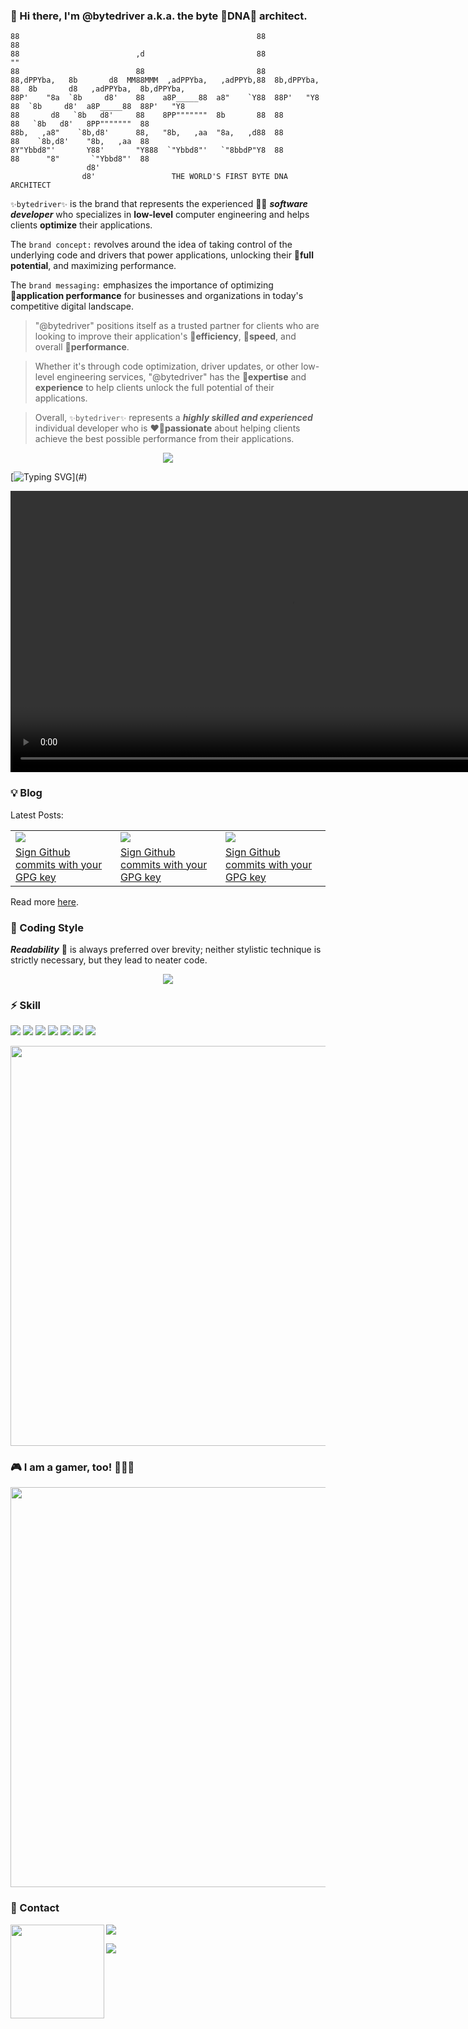 ### 👋 Hi there, I'm @bytedriver a.k.a. the byte 🧬DNA🧬 architect.

```
88                                                     88              88                                     
88                          ,d                         88              ""                                     
88                          88                         88                                                     
88,dPPYba,   8b       d8  MM88MMM  ,adPPYba,   ,adPPYb,88  8b,dPPYba,  88  8b       d8   ,adPPYba,  8b,dPPYba,
88P'    "8a  `8b     d8'    88    a8P_____88  a8"    `Y88  88P'   "Y8  88  `8b     d8'  a8P_____88  88P'   "Y8
88       d8   `8b   d8'     88    8PP"""""""  8b       88  88          88   `8b   d8'   8PP"""""""  88        
88b,   ,a8"    `8b,d8'      88,   "8b,   ,aa  "8a,   ,d88  88          88    `8b,d8'    "8b,   ,aa  88        
8Y"Ybbd8"'       Y88'       "Y888  `"Ybbd8"'   `"8bbdP"Y8  88          88      "8"       `"Ybbd8"'  88        
                 d8'                                                                                          
                d8'                 THE WORLD'S FIRST BYTE DNA ARCHITECT                                      
```

`✨bytedriver✨` is the brand that represents the experienced 🧑‍💻 **_software developer_** who specializes in **low-level** computer engineering and helps clients **optimize** their applications.

The `brand concept:` revolves around the idea of taking control of the underlying code and drivers that power applications, unlocking their 🚀**full potential**, and maximizing performance.

The `brand messaging:` emphasizes the importance of optimizing 💯**application performance** for businesses and organizations in today's competitive digital landscape.

> "@bytedriver" positions itself as a trusted partner for clients who are looking to improve their application's 🎯**efficiency**, 🎯**speed**, and overall 🎯**performance**.

> Whether it's through code optimization, driver updates, or other low-level engineering services, "@bytedriver" has the 👑**expertise** and **experience** to help clients unlock the full potential of their applications.

> Overall, `✨bytedriver✨` represents a **_highly skilled and experienced_** individual developer who is ❤️‍🔥**passionate** about helping clients achieve the best possible performance from their applications.

<p align = "center">
  <a href="#">
    <img src="https://user-images.githubusercontent.com/123972077/223856966-6408344f-b7ea-412d-b39d-db104f65ae13.png">
  </a>
</p>

<p align="center">
</p>

[![Typing SVG](https://readme-typing-svg.demolab.com?font=Fira+Code&duration=2000&pause=2000&vCenter=true&width=900&height=30&lines=Let+%40bytedriver+make+your+app+one+more+byte+faster+than+the+old+one.)](#)

<div align="center">
  <video src="https://user-images.githubusercontent.com/123972077/224437816-139faf7b-808e-42a8-b596-eb31d592d4e8.mp4" width=900>
</div>

### 💡 Blog

Latest Posts:<br/>
<p align="center">
  <table>
    <tr>
      <td><a href="https://bytedriver.github.io/blog/CommitSignature.html"><img src="https://user-images.githubusercontent.com/123972077/230128584-c31b1040-5e8f-4bd0-a98e-dc1d34bfc932.png"></a></td>
      <td><a href="https://bytedriver.github.io/blog/CommitSignature.html"><img src="https://user-images.githubusercontent.com/123972077/230128584-c31b1040-5e8f-4bd0-a98e-dc1d34bfc932.png"></a></td>
      <td><a href="https://bytedriver.github.io/blog/CommitSignature.html"><img src="https://user-images.githubusercontent.com/123972077/230128584-c31b1040-5e8f-4bd0-a98e-dc1d34bfc932.png"></a></td>
    </tr>
    <tr>
      <td><a href="https://bytedriver.github.io/blog/CommitSignature.html">Sign Github commits with your GPG key</a></td>
      <td><a href="https://bytedriver.github.io/blog/CommitSignature.html">Sign Github commits with your GPG key</a></td>
      <td><a href="https://bytedriver.github.io/blog/CommitSignature.html">Sign Github commits with your GPG key</a></td>
    </tr>
  </table>
</p>

Read more [here](https://bytedriver.github.io/blog/).

### 👟 Coding Style

**_Readability_** 📖 is always preferred over brevity; neither stylistic technique is strictly necessary, but they lead to neater code.


<p align="center">
</p>

<p align="center">
  <a href="#">
    <img src="https://user-images.githubusercontent.com/123972077/228789624-c238cc1f-87a5-478a-bd86-d9f0287dddb1.gif">
  </a>
</p>

<!--
<p align="center">
  <a href="#">
    <img width="640" src="https://github-readme-stats.vercel.app/api?username=bytedriver&show_icons=true&theme=tokyonight&count_private=true&hide_title=true">
  </a>
  <a href="#">
    <img width="640" src="https://github-readme-streak-stats.herokuapp.com?user=bytedriver&theme=tokyonight">
  </a>
  <a href="#">
    <img src="https://activity-graph.herokuapp.com/graph?username=bytedriver&theme=redical">
  </a>
</p>
-->

### ⚡ Skill

<p>
  <a href="#"><img src="https://img.shields.io/badge/Swift-9cf?style=flat&logo=swift"></a>
  <a href="#"><img src="https://img.shields.io/badge/Objetive--C-grey?style=flat&logo=c"></a>
  <a href="#"><img src="https://img.shields.io/badge/Assembly-red?style=flat&logo=assemblyscript"></a>
  <a href="#"><img src="https://img.shields.io/badge/TypeScript-154256?style=flat&logo=typescript"></a>
  <a href="#"><img src="https://img.shields.io/badge/JavaScript-yellow?style=flat&logo=javascript"></a>
  <a href="#"><img src="https://img.shields.io/badge/-Git-white?style=flat&logo=git"></a>
  <a href="#"><img src="https://img.shields.io/badge/-GitHub-black?style=flat&logo=github"></a>
</p>

<p align="center">
  <a href="https://www.testdome.com/certificates/ecc73828ee734b40afc50cb47a6ce836">
    <img width="640" src="https://user-images.githubusercontent.com/123972077/230638430-ea897d7f-6011-41ba-a49c-399c67e65017.png">
  </a>
</p>

<!--
<p align="center">
  <a href="#">
    <img width="640" src="https://github-readme-stats.vercel.app/api/top-langs/?username=bytedriver&hide=html,css&layout=compact&theme=radical">
  </a>
</p>
-->

### 🎮 I am a gamer, too! 🤪🤪🤪

<p align="center">
  <a href="#">
    <img width="640" src="https://user-images.githubusercontent.com/78368735/212185947-4fd8d859-5418-4867-98e6-5ae12ced83f8.png">
  </a>
</p>

### 💖 Contact

<a href="#">
  <img align="left" height="150" src="https://user-images.githubusercontent.com/78368735/212184858-6cb10a72-458f-4842-8955-d9f4a0fc45cb.gif">
</a>

<a href="https://www.linkedin.com/in/daniel-cochrane-bytedriver/" target="_blank"><img src="https://img.shields.io/badge/Linkedin-blue?style=flat-square&logo=linkedin"></a>

<a href="https://calendly.com/daniel-cochrane/15min" target="_blank"><img src="https://img.shields.io/badge/Calendly-blue?style=flat-square&logo=googlemeet"></a>

<!--
**bytedriver/bytedriver** is a ✨ _special_ ✨ repository because its `README.md` (this file) appears on your GitHub profile.

Here are some ideas to get you started:

- 🔭 I’m currently working on ...
- 🌱 I’m currently learning ...
- 👯 I’m looking to collaborate on ...
- 🤔 I’m looking for help with ...
- 💬 Ask me about ...
- 📫 How to reach me: ...
- 😄 Pronouns: ...
- ⚡ Fun fact: ...
-->
